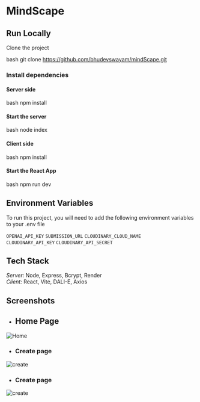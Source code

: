# MindScape
## Run Locally

Clone the project

bash
  git clone https://github.com/bhudevswayam/mindScape.git

### Install dependencies

#### Server side

bash
  npm install


#### Start the server

bash
  node index


#### Client side

bash
  npm install


#### Start the React App

bash
  npm run dev





## Environment Variables

To run this project, you will need to add the following environment variables to your .env file

`OPENAI_API_KEY`  `SUBMISSION_URL`    `CLOUDINARY_CLOUD_NAME`  
`CLOUDINARY_API_KEY`  `CLOUDINARY_API_SECRET`  


## Tech Stack

*Server:* Node, Express, Bcrypt, Render  
*Client:* React, Vite, DALI-E, Axios


## Screenshots
- ## Home Page
![Home](https://i.ibb.co/p0L76jx/Screenshot-2023-07-16-164511.png)

- ### Create page
![create](https://i.ibb.co/P4CDX1V/Screenshot-2023-07-16-164544.png)

- ### Create page
![create](https://i.ibb.co/zZXyn8R/Screenshot-2023-07-16-164555.png)
